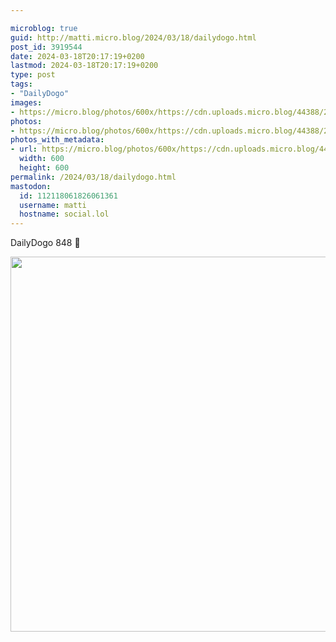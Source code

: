 ```yaml
---

microblog: true
guid: http://matti.micro.blog/2024/03/18/dailydogo.html
post_id: 3919544
date: 2024-03-18T20:17:19+0200
lastmod: 2024-03-18T20:17:19+0200
type: post
tags:
- "DailyDogo"
images:
- https://micro.blog/photos/600x/https://cdn.uploads.micro.blog/44388/2024/54dbe2f0feca4b60b92c196dfc449312.jpg
photos:
- https://micro.blog/photos/600x/https://cdn.uploads.micro.blog/44388/2024/54dbe2f0feca4b60b92c196dfc449312.jpg
photos_with_metadata:
- url: https://micro.blog/photos/600x/https://cdn.uploads.micro.blog/44388/2024/54dbe2f0feca4b60b92c196dfc449312.jpg
  width: 600
  height: 600
permalink: /2024/03/18/dailydogo.html
mastodon:
  id: 112118061826061361
  username: matti
  hostname: social.lol
---
```

DailyDogo 848 🐶

<img src="/media/uploads/2024/54dbe2f0feca4b60b92c196dfc449312.jpg" width="600" height="600" alt="" />
